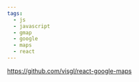 ```yaml
---
tags:
  - js
  - javascript
  - gmap
  - google
  - maps
  - react
---
```

https://github.com/visgl/react-google-maps

